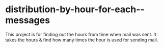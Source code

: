 # distribution-by-hour-for-each--messages
This project is for finding out the hours from time when mail was sent. It takes the hours & find how many times the hour is used for sending mail.
